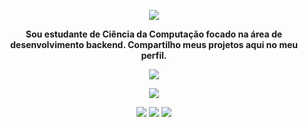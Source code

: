 <p align="center">
  <img src="https://readme-typing-svg.demolab.com?font=Exo+2&weight=700&pause=1000&color=FFFFFF&width=435&lines=Ol%C3%A1%2C+meu+nome+%C3%A9+Guilherme!">
</p>

<p align="center"><b>Sou estudante de Ciência da Computação focado na área de desenvolvimento backend. Compartilho meus projetos aqui no meu perfil.</b></p>

<p align="center">
  <img src="https://github-readme-stats.vercel.app/api?username=guilhermefiig&show_icons=true&theme=dark">
</p>

<p align="center">
  <img src="https://github-readme-stats.vercel.app/api/top-langs/?username=guilhermefiig&show_icons=true&theme=dark">
</p>

<p align="center">
  <a href="https://instagram.com/guilhermefiig" target="_blank"><img src="https://img.shields.io/badge/-Instagram-%23E4405F?style=for-the-badge&logo=instagram&logoColor=white" target="_blank"></a>
  <a href="mailto:guilherme.figueiredosc@gmail.com.com"><img src="https://img.shields.io/badge/-Gmail-%23333?style=for-the-badge&logo=gmail&logoColor=white" target="_blank"></a>
  <a href="https://www.linkedin.com/in/guilherme-figueir%C3%AAdo-778508262/" target="_blank"><img src="https://img.shields.io/badge/-LinkedIn-%230077B5?style=for-the-badge&logo=linkedin&logoColor=white" target="_blank"></a>
</p>

